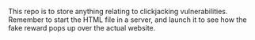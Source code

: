 This repo is to store anything relating to clickjacking vulnerabilities. Remember to start the HTML file in a server, and launch it to see how the fake reward pops up over the actual website. 
